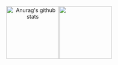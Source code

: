 <div align="center">
<img align="center" height="140px" style="float: left" src="https://github-readme-stats.vercel.app/api?username=stephencurry300728&show_icons=true&theme=algolia&hide=contribs,prs" alt="Anurag's github stats" /> 
<img align="center" height="140px" style="float: left" src="https://github-readme-stats.vercel.app/api/top-langs/?username=stephencurry300728&layout=compact&theme=algolia" />
<div style="clear: both"></div>
</div>
